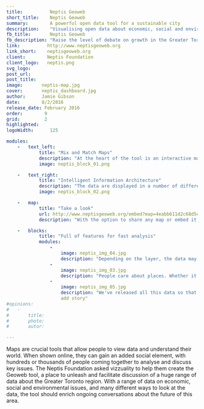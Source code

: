 ```yaml
---
title:          Neptis Geoweb
short_title:    Neptis Geoweb
summary:        A powerful open data tool for a sustainable city
description:    "Visualising open data about economic, social and environmental issues for the Greater Toronto region"
fb_title:       Neptis Geoweb
fb_description: "Raise the level of debate on growth in the Greater Toronto region"
link:          http://www.neptisgeoweb.org
link_short:    neptisgeoweb.org
client:        Neptis Foundation
client_logo:   neptis.png
svg_logo:    
post_url:    
post_title:  
image:       neptis-map.jpg
cover:       neptis_dashboard.jpg
author:      Jamie Gibson
date:        8/2/2016
release_date: February 2016
order:        9
grid:         2       
highlighted: 
logoWidth:		125

modules:
	- 	text_left: 
			title: "Mix and Match Maps"
			description: "At the heart of the tool is an interactive map where you can create custom maps from the huge range of economic, social and environmental data assembled by the Neptis Foundation. See how planned infrastructure development could affect protected areas and prime agricultural lands, or how population density has evolved in last few decades. We finished it with little details, like being able to change the transparency of each layer or automatically zooming to an area when certain local-scale layers are selected, to ensure a great experience."
			image: neptis_block_01.png

	- 	text_right:
			title: "Intelligent Information Architecture"
 			description: "The data are displayed in a number of different ways, taking inspiration from the various concerns people may relate to most strongly. On the map the data layers are arranged in an intuitive order and revealed progressively, so it's easy to find the information you need . People also feel a strong connection to certain places or certain themes, so we added Profiles and Topics pages to provide different hooks into the same data."
			image: neptis_block_02.png

	- 	map:
			title: "Take a look"
			url: http://www.neptisgeoweb.org/embed?map=4eabb611d2c68d5c8fb7
			description: "With the option to share any map or embed it in your own website, you're only a few clicks away from telling the world what you've found out"

    -   blocks:
            title: "Full of features for fast analysis"
            modules:
                - 
                    image: neptis_img_04.jpg
                    description: "Depending on the layer, the data may be shown in a number of different ways on the map. So you can customise your map and show the most important layers more prominently, we've added a feature allowing you to change the transparency of some of the layers. Try it out now and tell us what you think!"
                - 
                    image: neptis_img_03.jpg
                    description: "People care about places. Whether it's the great outdoors of the Greenbelt, their own backyard or where they work, spaces matter. To tap into this area of concern we've created profile pages where you can see all the key data, from population to the job market and types of dwellings."
                - 
                    image: neptis_img_05.jpg
                    description: "We've released all this data so that the people of the Greater Toronto Region can learn more about their world. With the add story feature, we've tried to give this diverse population the opportunity to share their findings and spark conversations about the key issues affecting the region."
                    add story"
#opinions:
#	-
#		title:
#		photo:
#		autor:

---
```


Maps are crucial tools that allow people to view data and understand their world. When shown online, they can gain an added social element, with hundreds or thousands of people coming together to analyse and discuss key issues. The Neptis Foundation asked vizzuality to help them create the Geoweb tool, a place to unleash and facilitate discussion of a huge range of data about the Greater Toronto region. With a range of data on economic, social and environmental issues, and many different ways to look at the data, the tool should enrich ongoing conversations about the future of this area. 